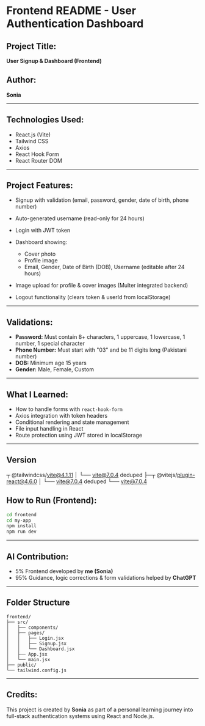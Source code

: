 # Frontend README - User Authentication Dashboard

## Project Title:

**User Signup & Dashboard (Frontend)**

## Author:

**Sonia**

---

## Technologies Used:

* React.js (Vite)
* Tailwind CSS
* Axios
* React Hook Form
* React Router DOM

---

## Project Features:

* Signup with validation (email, password, gender, date of birth, phone number)
* Auto-generated username (read-only for 24 hours)
* Login with JWT token
* Dashboard showing:

  * Cover photo
  * Profile image
  * Email, Gender, Date of Birth (DOB), Username (editable after 24 hours)
* Image upload for profile & cover images (Multer integrated backend)
* Logout functionality (clears token & userId from localStorage)

---

## Validations:

* **Password:** Must contain 8+ characters, 1 uppercase, 1 lowercase, 1 number, 1 special character
* **Phone Number:** Must start with "03" and be 11 digits long (Pakistani number)
* **DOB:** Minimum age 15 years
* **Gender:** Male, Female, Custom

---

## What I Learned:

* How to handle forms with `react-hook-form`
* Axios integration with token headers
* Conditional rendering and state management
* File input handling in React
* Route protection using JWT stored in localStorage

---
## Version
┬ @tailwindcss/vite@4.1.11
│ └── vite@7.0.4 deduped
├─┬ @vitejs/plugin-react@4.6.0
│ └── vite@7.0.4 deduped
└── vite@7.0.4

## How to Run (Frontend):

```bash
cd frontend
cd my-app
npm install
npm run dev
```

---

## AI Contribution:

* 5% Frontend developed by **me (Sonia)**
* 95% Guidance, logic corrections & form validations helped by **ChatGPT**

---

## Folder Structure

```
frontend/
├── src/
│   ├── components/
│   ├── pages/
│   │   ├── Login.jsx
│   │   ├── Signup.jsx
│   │   └── Dashboard.jsx
│   ├── App.jsx
│   └── main.jsx
├── public/
└── tailwind.config.js
```

---

## Credits:

This project is created by **Sonia** as part of a personal learning journey into full-stack authentication systems using React and Node.js.
